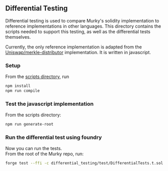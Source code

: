 ## Differential Testing
Differential testing is used to compare Murky's solidity implementation to reference implementations in other languages. This directory contains the scripts needed to support this testing, as well as the differential tests themselves.

Currently, the only reference implementation is adapted from the [Uniswap/merkle-distributor](https://github.com/uniswap/merkle-distributor) implementation. It is written in javascript.


### Setup
From the [scripts directory](./scripts/), run
```sh
npm install
npm run compile
```


### Test the javascript implementation
From the scripts directory:
```sh
npm run generate-root
```

### Run the differential test using foundry
Now you can run the tests.  
From the root of the Murky repo, run:
```sh
forge test --ffi -c differential_testing/test/DifferentialTests.t.sol
```



